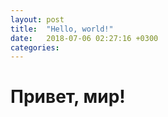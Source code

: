 ```yaml
---
layout: post
title:  "Hello, world!"
date:   2018-07-06 02:27:16 +0300
categories:
---
```


# Привет, мир!